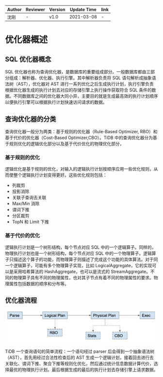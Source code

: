 | Author | Reviewer | Version | Update Time | link |
| ------ | -------- | ------- | ----------- | ---- |
| 沈刚 | - | v1.0 | 2021-03-08 | - |

# 优化器概述

## SQL 优化器概念

SQL 优化器也称为查询优化器，是数据库的重要组成部分。一般数据库都由三部分组成：解析器、优化器、执行引擎。其中解析器负责将 SQL 语句解析成抽象语法树（AST），优化器对 AST 进行一系列优化之后生成执行计划，执行引擎负责根据优化器生成的执行计划去对应的存储引擎上执行操作获取符合 SQL 条件的数据。不同数据库之间的优化器大同小异，主要目的就是生成最高效的执行计划顺序以便执行引擎可以根据执行计划快速访问请求的数据。

## 查询优化器的分类

查询优化器一般分为两类：基于规则的优化器（Rule-Based Optimizer, RBO）和基于代价的优化器（Cost-Based Optimizer,CBO）。TiDB 中的查询优化器分为基于规则优化的逻辑优化部分以及基于代价优化的物理优化部分，

### 基于规则的优化

逻辑优化是基于规则的优化，对输入的逻辑执行计划按顺序应用一些优化规则，从而使整个逻辑执行计划变得更好。这些优化规则包括：

- 列裁剪
- 投影消除
- 关联子查询去关联
- Max/Min 消除
- 谓词下推
- 分区裁剪
- TopN 和 Limit 下推

### 基于代价的优化

逻辑执行计划是一个树形结构，每个节点对应 SQL 中的一个逻辑算子。同样的，物理执行计划也是一个树形结构，每个节点对应 SQL 中的一个物理算子。逻辑算子只描述这个算子的功能，而物理算子则描述了完成这个功能的具体算法。对于同一个逻辑算子，可能有多个物理算子实现，比如 LogicalAggregate，它的实现可以是采用哈希算法的 HashAggregate，也可以是流式的 StreamAggregate。不同的物理算子具有不同的物理属性，也对其子节点有着不同的物理属性的要求。物理属性包括数据的顺序和分布等。

## 优化器流程

![](https://raw.githubusercontent.com/Win-Man/pic-storage/master/img/023-1.png)

TiDB 一个查询语句的简单流程：一个语句经过 parser 后会得到一个抽象语法树（AST），首先用经过合法性检查后的 AST 生成一个逻辑计划，接着回去进行去关联化、谓词下推、聚合下推等规则化优化，然后通过统计信息数据计算代价，选择最优的物理执行计划。最后根据生成的最后的执行计划去存储引擎上请求数据。
